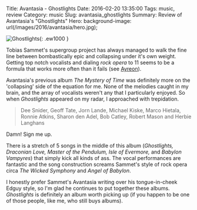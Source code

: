 Title: Avantasia - Ghostlights
Date: 2016-02-20 13:35:00
Tags: music, review
Category: music
Slug: avantasia_ghostlights
Summary: Review of Avantasia's "Ghostlights"
Hero: background-image: url(/images/2016/avantasia/hero.jpg);

![Ghostlights]({filename}/images/2016/avantasia/avantasia-ghostlights.jpg){: .ew1000 }

Tobias Sammet's supergroup project has always managed to walk the fine line between bombastically epic and collapsing under it's own weight. Getting top notch vocalists and dialing *rock opera* to 11 seems to be a formula that works more often than it fails (see [Ayreon](http://www.arjenlucassen.com/content/arjens-projects/ayreon/)).

Avantasia's previous album *The Mystery of Time* was definitely more on the 'collapsing' side of the equation for me. None of the melodies caught in my brain, and the array of vocalists weren't any that I particularly enjoyed.  So when *Ghostlights* appeared on my radar, I approached with trepidation.

> Dee Snider, Geoff Tate, Jorn Lande, Michael Kiske, Marco Hietala, Ronnie Atkins, Sharon den Adel, Bob Catley, Robert Mason and Herbie Langhans

Damn! Sign me up.

There is a stretch of 5 songs in the middle of this album (*Ghostlights, Draconian Love, Master of the Pendulum, Isle of Evermore,* and *Babylon Vampyres*) that simply kick all kinds of ass. The vocal performances are fantastic and the song construction screams Sammet's style of rock opera circa *The Wicked Symphony* and *Angel of Babylon*.

I honestly prefer Sammet's Avantasia writing over his tongue-in-cheek Edguy style, so I'm glad he continues to put together these albums. *Ghostlights* is definitely an album worth picking up (if you happen to be one of those people, like me, who still buys albums).
